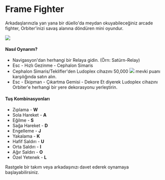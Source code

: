 # Frame Fighter

Arkadaşlarınızla yan yana bir düello'da meydan okuyabileceğiniz arcade fighter, Orbiter'inizi savaş alanına döndüren mini oyundur.

![](https://lh3.googleusercontent.com/PnEnwqTIuvcwFuCfuheUnlN6g5Z73mDeUeG-_WfPuNWgwY5eamuB8H2uxxvxvNefShcrQIKO3O6_8gvMf0c=w1920-h622-rw-no)

#### Nasıl Oynarım?

* Navigasyon'dan herhangi bir Relaya gidin. \(Örn: Satürn-Relay\)
* Esc - Hızlı Gezinme - Cephalon Simaris
* Cephalon Simaris/Teklifler'den Ludoplex cihazını 50,000 [![](https://camo.githubusercontent.com/ff181e4a377476ee2390d71ee6861f66753dec25/68747470733a2f2f7669676e657474652e77696b69612e6e6f636f6f6b69652e6e65742f7761726672616d652f696d616765732f342f34382f52657075746174696f6e426c61636b7836342e706e672f7265766973696f6e2f6c61746573742f7363616c652d746f2d77696474682d646f776e2f31333f63623d3230313830333133313930323339)](https://camo.githubusercontent.com/ff181e4a377476ee2390d71ee6861f66753dec25/68747470733a2f2f7669676e657474652e77696b69612e6e6f636f6f6b69652e6e65742f7761726672616d652f696d616765732f342f34382f52657075746174696f6e426c61636b7836342e706e672f7265766973696f6e2f6c61746573742f7363616c652d746f2d77696474682d646f776e2f31333f63623d3230313830333133313930323339) mevki puanı karşılığında satın alın.
* Esc - Ekipman - Çıkartma Gemisi - Dekore Et diyerek Ludoplex cihazını Orbiter'e herhangi bir yere dekorasyonu yerleştirin.

#### Tuş Kombinasyonları

* Zıplama - **W**
* Sola Hareket - **A**
* Eğilme - **S**
* Sağa Hareket - **D**
* Engelleme - **J**
* Yakalama - **K**
* Hafif Saldırı - **U**
* Orta Saldırı - **I**
* Ağır Saldırı - **O**
* Özel Yetenek - **L**

Rastgele bir takım veya arkadaşınızı davet ederek oynamaya başlayabilirsiniz.

